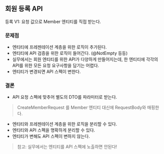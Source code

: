 ## 회원 등록 API
등록 V1: 요청 값으로 Member 엔티티를 직접 받는다.
### 문제점
- 엔티티에 프레젠테이션 계층을 위한 로직이 추가된다.
- 엔티티에 API 검증을 위한 로직이 들어간다. (@NotEmpty 등등)
- 실무에서는 회원 엔티티를 위한 API가 다양하게 만들어지는데, 한 엔티티에 각각의 API를
    위한 모든 요청 요구사항을 담기는 어렵다.
- 엔티티가 변경되면 API 스펙이 변한다.
### 결론
- API 요청 스펙에 맞추어 별도의 DTO를 파라미터로 받는다.

>CreateMemberRequest 를 Member 엔티티 대신에 RequestBody와 매핑한다. 

- 엔티티와 프레젠테이션 계층을 위한 로직을 분리할 수 있다. 
- 엔티티와 API 스펙을 명확하게 분리할 수 있다. 
- 엔티티가 변해도 API 스펙이 변하지 않는다.
> 참고: 실무에서는 엔티티를 API 스펙에 노출하면 안된다!
